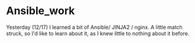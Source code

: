 # Ansible_work

Yesterday (12/17) I learned a bit of Ansible/ JINJA2 / nginx. A little match struck, so I'd like to learn
about it, as I knew little to nothing about it before.
